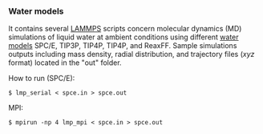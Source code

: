 ### Water models  
It contains several [LAMMPS](https://lammps.sandia.gov/) scripts concern molecular dynamics (MD) simulations of liquid water at ambient conditions using different [water models](http://www1.lsbu.ac.uk/water/water_models.html) SPC/E, TIP3P, TIP4P, TIP4P, and ReaxFF.
Sample simulations outputs including mass density, radial distribution, and trajectory files (*xyz* format) located in the "out" folder.  

How to run (SPC/E):
```
$ lmp_serial < spce.in > spce.out 
```
MPI:
```
$ mpirun -np 4 lmp_mpi < spce.in > spce.out 
```